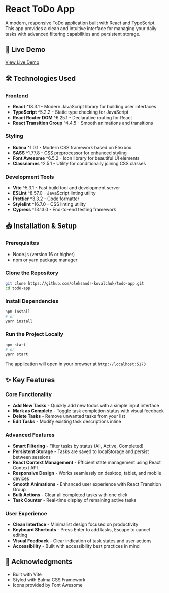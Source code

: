 # React ToDo App

A modern, responsive ToDo application built with React and TypeScript. This app provides a clean and intuitive interface for managing your daily tasks with advanced filtering capabilities and persistent storage.

## 🚀 Live Demo

[View Live Demo](https://oleksandr-kovalchuk.github.io/todo-app/)

## 🛠️ Technologies Used

### Frontend
- **React** ^18.3.1 - Modern JavaScript library for building user interfaces
- **TypeScript** ^5.2.2 - Static type checking for JavaScript
- **React Router DOM** ^6.25.1 - Declarative routing for React
- **React Transition Group** ^4.4.5 - Smooth animations and transitions

### Styling
- **Bulma** ^1.0.1 - Modern CSS framework based on Flexbox
- **SASS** ^1.77.8 - CSS preprocessor for enhanced styling
- **Font Awesome** ^6.5.2 - Icon library for beautiful UI elements
- **Classnames** ^2.5.1 - Utility for conditionally joining CSS classes

### Development Tools
- **Vite** ^5.3.1 - Fast build tool and development server
- **ESLint** ^8.57.0 - JavaScript linting utility
- **Prettier** ^3.3.2 - Code formatter
- **Stylelint** ^16.7.0 - CSS linting utility
- **Cypress** ^13.13.0 - End-to-end testing framework

## 📥 Installation & Setup

### Prerequisites
- Node.js (version 16 or higher)
- npm or yarn package manager

### Clone the Repository
```bash
git clone https://github.com/oleksandr-kovalchuk/todo-app.git
cd todo-app
```

### Install Dependencies
```bash
npm install
# or
yarn install
```

### Run the Project Locally
```bash
npm start
# or
yarn start
```

The application will open in your browser at `http://localhost:5173`

## ✨ Key Features

### Core Functionality
- **Add New Tasks** - Quickly add new todos with a simple input interface
- **Mark as Complete** - Toggle task completion status with visual feedback
- **Delete Tasks** - Remove unwanted tasks from your list
- **Edit Tasks** - Modify existing task descriptions inline

### Advanced Features
- **Smart Filtering** - Filter tasks by status (All, Active, Completed)
- **Persistent Storage** - Tasks are saved to localStorage and persist between sessions
- **React Context Management** - Efficient state management using React Context API
- **Responsive Design** - Works seamlessly on desktop, tablet, and mobile devices
- **Smooth Animations** - Enhanced user experience with React Transition Group
- **Bulk Actions** - Clear all completed tasks with one click
- **Task Counter** - Real-time display of remaining active tasks

### User Experience
- **Clean Interface** - Minimalist design focused on productivity
- **Keyboard Shortcuts** - Press Enter to add tasks, Escape to cancel editing
- **Visual Feedback** - Clear indication of task states and user actions
- **Accessibility** - Built with accessibility best practices in mind

## 🙏 Acknowledgments

- Built with Vite
- Styled with Bulma CSS Framework
- Icons provided by Font Awesome
